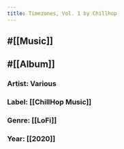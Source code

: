```yaml
---
title: Timezones, Vol. 1 by Chillhop
---
```


## #[[Music]]

## #[[Album]]
### Artist: Various

### Label: [[ChillHop Music]]

### Genre: [[LoFi]]

### Year: [[2020]]
